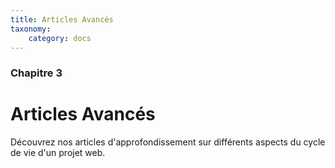 ```yaml
---
title: Articles Avancés
taxonomy:
    category: docs
---
```


### Chapitre 3

# Articles Avancés

Découvrez nos articles d'approfondissement sur différents aspects du cycle de vie d'un projet web.
